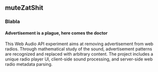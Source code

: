 ## muteZatShit

### Blabla

#### Advertisement is a plague, here comes the doctor

This Web Audio API experiment aims at removing advertisement from web radios.
Through mathematical study of the sound, 
advertisement patterns are recognized and replaced with arbitrary content.
The project includes a unique radio player UI, client-side sound processing,
and server-side web radio metadata parsing.
